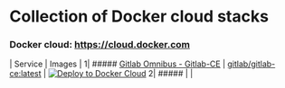 # Collection of Docker cloud stacks

### Docker cloud: https://cloud.docker.com

 | Service | Images |
1| ##### [Gitlab Omnibus - Gitlab-CE](https://github.com/opt-systems/docker-cloud-stack-gitlab-omnibus) | [gitlab/gitlab-ce:latest](https://hub.docker.com/r/gitlab/gitlab-ce/) | [![Deploy to Docker Cloud](https://files.cloud.docker.com/images/deploy-to-dockercloud.svg)](https://cloud.docker.com/stack/deploy/?repo=https://github.com/opt-systems/docker-cloud-stack-gitlab-omnibus)
2| ##### | |
